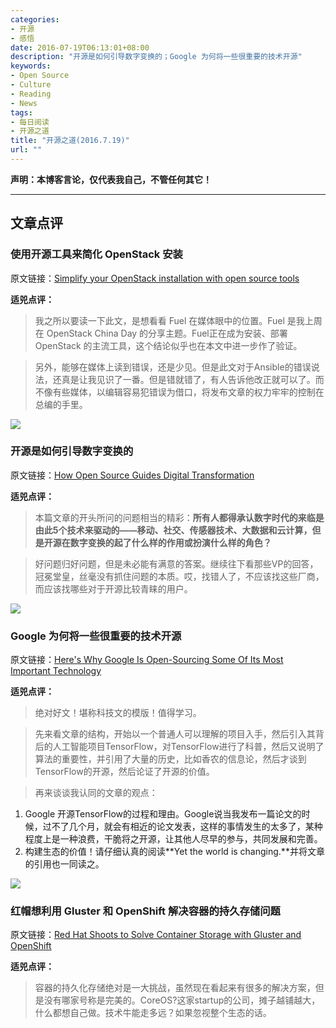 ```yaml
---
categories:
- 开源
- 感悟
date: 2016-07-19T06:13:01+08:00
description: "开源是如何引导数字变换的；Google 为何将一些很重要的技术开源"
keywords:
- Open Source
- Culture
- Reading
- News
tags:
- 每日阅读
- 开源之道
title: "开源之道(2016.7.19)"
url: ""
---
```


**声明：本博客言论，仅代表我自己，不管任何其它！**

---

## 文章点评

### 使用开源工具来简化 OpenStack 安装

原文链接：[Simplify your OpenStack installation with open source tools](http://searchservervirtualization.techtarget.com/tip/Simplify-your-OpenStack-installation-with-open-source-tools)

**适兕点评：**

> 我之所以要读一下此文，是想看看 Fuel 在媒体眼中的位置。Fuel 是我上周在 OpenStack China Day 的分享主题。Fuel正在成为安装、部署 OpenStack 的主流工具，这个结论似乎也在本文中进一步作了验证。

> 另外，能够在媒体上读到错误，还是少见。但是此文对于Ansible的错误说法，还真是让我见识了一番。但是错就错了，有人告诉他改正就可以了。而不像有些媒体，以编辑容易犯错误为借口，将发布文章的权力牢牢的控制在总编的手里。

![](http://www.cmswire.com/~/media/59e6af58c68b48ddbe28d18a7af41699.jpeg)


### 开源是如何引导数字变换的

原文链接：[How Open Source Guides Digital Transformation](http://www.cmswire.com/digital-experience/how-open-source-guides-digital-transformation/)

**适兕点评：**

> 本篇文章的开头所问的问题相当的精彩：**所有人都得承认数字时代的来临是由此5个技术来驱动的——移动、社交、传感器技术、大数据和云计算，但是开源在数字变换的起了什么样的作用或扮演什么样的角色？**

> 好问题归好问题，但是未必能有满意的答案。继续往下看那些VP的回答，冠冕堂皇，丝毫没有抓住问题的本质。哎，找错人了，不应该找这些厂商，而应该找哪些对于开源比较青睐的用户。

![](http://specials-images.forbesimg.com/imageserve/39129258/960x0.jpg?fit=scale)

### Google 为何将一些很重要的技术开源

原文链接：[Here's Why Google Is Open-Sourcing Some Of Its Most Important Technology](http://www.forbes.com/sites/gregsatell/2016/07/18/heres-why-google-is-open-sourcing-some-of-its-most-important-technology/#585bde48630c)

**适兕点评：**

> 绝对好文！堪称科技文的模版！值得学习。

> 先来看文章的结构，开始以一个普通人可以理解的项目入手，然后引入其背后的人工智能项目TensorFlow，对TensorFlow进行了科普，然后又说明了算法的重要性，并引用了大量的历史，比如香农的信息论，然后才谈到TensorFlow的开源，然后论证了开源的价值。

> 再来谈谈我认同的文章的观点：

1. Google 开源TensorFlow的过程和理由。Google说当我发布一篇论文的时候，过不了几个月，就会有相近的论文发表，这样的事情发生的太多了，某种程度上是一种浪费，干脆将之开源，让其他人尽早的参与，共同发展和完善。
2. 构建生态的价值！请仔细认真的阅读**Yet the world is changing.**并将文章的引用也一同读之。

![](http://thevarguy.com/site-files/thevarguy.com/files/imagecache/medium_img/uploads/2016/06/rhstorage.jpg)

### 红帽想利用 Gluster 和 OpenShift 解决容器的持久存储问题

原文链接：[Red Hat Shoots to Solve Container Storage with Gluster and OpenShift](http://thevarguy.com/open-source-application-software-companies/red-hat-shoots-solve-container-storage-gluster-and-opensh)

**适兕点评：**

> 容器的持久化存储绝对是一大挑战，虽然现在看起来有很多的解决方案，但是没有哪家号称是完美的。CoreOS?这家startup的公司，摊子越铺越大，什么都想自己做。技术牛能走多远？如果忽视整个生态的话。
